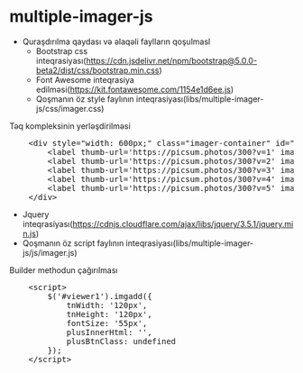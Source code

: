 # multiple-imager-js

- Quraşdırılma qaydası və əlaqəli faylların qoşulmasl
    - Bootstrap css inteqrasiyası(https://cdn.jsdelivr.net/npm/bootstrap@5.0.0-beta2/dist/css/bootstrap.min.css)
    - Font Awesome inteqrasiya edilməsi(https://kit.fontawesome.com/1154e1d6ee.js)
    - Qoşmanın öz style faylının inteqrasiyası(libs/multiple-imager-js/css/imager.css)

<p>
    Təq kompleksinin yerləşdirilməsi
</p>

<pre>
    &lt;div style="width: 600px;" class="imager-container" id="viewer1" name="files"&gt;
        &lt;label thumb-url='https://picsum.photos/300?v=1' image-id="1" checked="true"&gt;&lt;/label&gt;
        &lt;label thumb-url='https://picsum.photos/300?v=2' image-id="2"&gt;&lt;/label&gt;
        &lt;label thumb-url='https://picsum.photos/300?v=3' image-id="3"&gt;&lt;/label&gt;
        &lt;label thumb-url='https://picsum.photos/300?v=4' image-id="4"&gt;&lt;/label&gt;
        &lt;label thumb-url='https://picsum.photos/300?v=5' image-id="5"&gt;&lt;/label&gt;
    &lt;/div&gt;
</pre>

-   Jquery inteqrasiyası(https://cdnjs.cloudflare.com/ajax/libs/jquery/3.5.1/jquery.min.js)
-   Qoşmanın öz script faylının inteqrasiyası(libs/multiple-imager-js/js/imager.js)

<p>
    Builder methodun çağırılması
</p>

<pre>
    &lt;script&gt;
        $('#viewer1').imgadd({
            tnWidth: '120px',
            tnHeight: '120px',
            fontSize: '55px',
            plusInnerHtml: '',
            plusBtnClass: undefined
        });
    &lt;/script&gt;
</pre>

